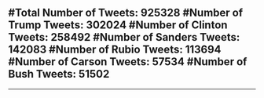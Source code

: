#Total Number of Tweets: 925328 
#Number of Trump Tweets: 302024
#Number of Clinton Tweets: 258492
#Number of Sanders Tweets: 142083
#Number of Rubio Tweets: 113694
#Number of Carson Tweets: 57534
#Number of Bush Tweets: 51502
---
---

